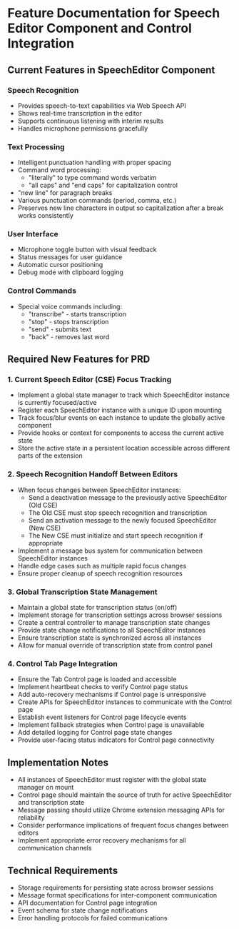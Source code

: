 # Feature Documentation for Speech Editor Component and Control Integration

## Current Features in SpeechEditor Component

### Speech Recognition
- Provides speech-to-text capabilities via Web Speech API
- Shows real-time transcription in the editor
- Supports continuous listening with interim results
- Handles microphone permissions gracefully

### Text Processing
- Intelligent punctuation handling with proper spacing
- Command word processing:
  - "literally" to type command words verbatim
  - "all caps" and "end caps" for capitalization control
- "new line" for paragraph breaks
- Various punctuation commands (period, comma, etc.)
- Preserves new line characters in output so capitalization after a break works
  consistently

### User Interface
- Microphone toggle button with visual feedback
- Status messages for user guidance
- Automatic cursor positioning
- Debug mode with clipboard logging

### Control Commands
- Special voice commands including:
  - "transcribe" - starts transcription
  - "stop" - stops transcription
  - "send" - submits text
  - "back" - removes last word

## Required New Features for PRD

### 1. Current Speech Editor (CSE) Focus Tracking
- Implement a global state manager to track which SpeechEditor instance is currently focused/active
- Register each SpeechEditor instance with a unique ID upon mounting
- Track focus/blur events on each instance to update the globally active component
- Provide hooks or context for components to access the current active state
- Store the active state in a persistent location accessible across different parts of the extension

### 2. Speech Recognition Handoff Between Editors
- When focus changes between SpeechEditor instances:
  - Send a deactivation message to the previously active SpeechEditor (Old CSE)
  - The Old CSE must stop speech recognition and transcription
  - Send an activation message to the newly focused SpeechEditor (New CSE)
  - The New CSE must initialize and start speech recognition if appropriate
- Implement a message bus system for communication between SpeechEditor instances
- Handle edge cases such as multiple rapid focus changes
- Ensure proper cleanup of speech recognition resources

### 3. Global Transcription State Management
- Maintain a global state for transcription status (on/off)
- Implement storage for transcription settings across browser sessions
- Create a central controller to manage transcription state changes
- Provide state change notifications to all SpeechEditor instances
- Ensure transcription state is synchronized across all instances
- Allow for manual override of transcription state from control panel

### 4. Control Tab Page Integration
- Ensure the Tab Control page is loaded and accessible
- Implement heartbeat checks to verify Control page status
- Add auto-recovery mechanisms if Control page is unresponsive
- Create APIs for SpeechEditor instances to communicate with the Control page
- Establish event listeners for Control page lifecycle events
- Implement fallback strategies when Control page is unavailable
- Add detailed logging for Control page state changes
- Provide user-facing status indicators for Control page connectivity

## Implementation Notes
- All instances of SpeechEditor must register with the global state manager on mount
- Control page should maintain the source of truth for active SpeechEditor and transcription state
- Message passing should utilize Chrome extension messaging APIs for reliability
- Consider performance implications of frequent focus changes between editors
- Implement appropriate error recovery mechanisms for all communication channels

## Technical Requirements
- Storage requirements for persisting state across browser sessions
- Message format specifications for inter-component communication
- API documentation for Control page integration
- Event schema for state change notifications
- Error handling protocols for failed communications 